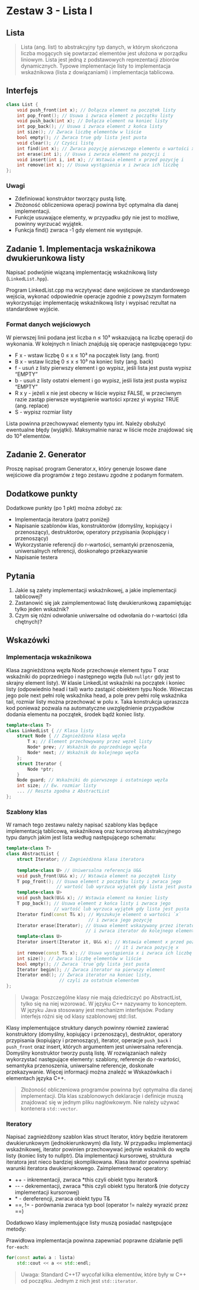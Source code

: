 # Zestaw 3 - Lista I

## Lista

> Lista (ang. list) to abstrakcyjny typ danych, w którym skończona liczba mogących się powtarzać elementów jest ułożona w porządku liniowym. Lista jest jedną z podstawowych  reprezentacji zbiorów dynamicznych. Typowe implementacje listy to implementacja wskaźnikowa (lista z dowiązaniami) i implementacja tablicowa.

## Interfejs

```cpp
class List {
    void push_front(int x); // Dołącza element na początek listy
    int pop_front(); // Usuwa i zwraca element z początku listy
    void push_back(int x); // Dołącza element na koniec listy
    int pop_back(); // Usuwa i zwraca element z końca listy
    int size(); // Zwraca liczbę elementów w liście
    bool empty(); // Zwraca true gdy lista jest pusta
    void clear(); // Czyści listę
    int find(int x); // Zwraca pozycję pierwszego elementu o wartości x
    int erase(int i); // Usuwa i zwraca element na pozycji i
    void insert(int i, int x); // Wstawia element x przed pozycję i
    int remove(int x); // Usuwa wystąpienia x i zwraca ich liczbę
};
```

### Uwagi

- Zdefiniować konstruktor tworzący pustą listę.
- Złożoność obliczeniowa operacji powinna być optymalna dla danej implementacji.
- Funkcje usuwające elementy, w przypadku gdy nie jest to możliwe, powinny wyrzucać wyjątek.
- Funkcja find() zwraca -1 gdy element nie występuje.

## Zadanie 1. Implementacja wskaźnikowa dwukierunkowa listy

Napisać podwójnie wiązaną implementację wskaźnikową listy (`LinkedList.hpp`).

Program LinkedList.cpp ma wczytywać dane wejściowe ze standardowego wejścia, wykonać odpowiednie operacje zgodnie z powyższym formatem wykorzystując implementację wskaźnikową listy i wypisać rezultat na standardowe wyjście.

### Format danych wejściowych

W pierwszej linii podana jest liczba n ≤ 10³ wskazującą na liczbę operacji do wykonania. W kolejnych n liniach znajdują się operacje następującego typu:

- F x - wstaw liczbę 0 ≤ x ≤ 10³ na początek listy (ang. front)
- B x - wstaw liczbę 0 ≤ x ≤ 10³ na koniec listy (ang. back)
- f - usuń z listy pierwszy element i go wypisz, jeśli lista jest pusta wypisz “EMPTY”
- b - usuń z listy ostatni element i go wypisz, jeśli lista jest pusta wypisz “EMPTY”
- R x y - jeżeli x nie jest obecny w liście wypisz FALSE, w przeciwnym razie zastąp pierwsze
wystąpienie wartości xprzez yi wypisz TRUE (ang. replace)
- S - wypisz rozmiar listy

Lista powinna przechowywać elementy typu int. Należy obsłużyć ewentualne błędy (wyjątki). Maksymalnie naraz w liście może znajdować się do 10³ elementów.

## Zadanie 2. Generator

Proszę napisać program Generator.x, który generuje losowe dane wejściowe dla programów z tego zestawu zgodne z podanym formatem.

## Dodatkowe punkty

Dodatkowe punkty (po 1 pkt) można zdobyć za:

- Implementacja iteratora (patrz poniżej)
- Napisanie szablonów klas, konstruktorów (domyślny, kopiujący i przenoszący), destruktorów, operatory przypisania (kopiujący i przenoszący)
- Wykorzystanie referencji do r-wartości, semantyki przenoszenia, uniwersalnych referencji, doskonałego przekazywanie
- Napisanie testera

## Pytania

1. Jakie są zalety implementacji wskaźnikowej, a jakie implementacji tablicowej?
2. Zastanowić się jak zaimplementować listę dwukierunkową zapamiętując tylko jeden wskaźnik?
3. Czym się różni odwołanie uniwersalne od odwołania do r-wartości (dla chętnych)?

## Wskazówki

### Implementacja wskaźnikowa

Klasa zagnieżdżona węzła Node przechowuje element typu T oraz wskaźniki do poprzedniego i następnego węzła (lub `nullptr` gdy jest to skrajny element listy). W klasie LinkedList wskaźniki na początek i koniec listy (odpowiednio head i tail) warto zastąpić obiektem typu Node. Wówczas jego pole next pełni rolę wskaźnika head, a pole prev pełni rolę wskaźnika tail, rozmiar listy można przechować w polu x. Taka konstrukcja upraszcza kod ponieważ pozwala na automatyczne uwzględnienie przypadków dodania elementu na początek, środek bądź koniec listy.

```cpp
template<class T>
class LinkedList { // Klasa listy
    struct Node { // Zagnieżdżona klasa węzła
        T x; // Element przechowywany przez węzeł listy
        Node* prev; // Wskaźnik do poprzedniego węzła
        Node* next; // Wskaźnik do kolejnego węzła
    };
    struct Iterator {
        Node *ptr;
    }
    Node guard; // Wskaźniki do pierwszego i ostatniego węzła
    int size; // Ew. rozmiar listy
    ... // Reszta zgodna z AbstractList
};
```

### Szablony klas

W ramach tego zestawu należy napisać szablony klas będące implementacją tablicową, wskaźnikową oraz kursorową abstrakcyjnego typu danych jakim jest lista według następującego schematu:

```cpp
template<class T>
class AbstractList {
    struct Iterator; // Zagnieżdżona klasa iteratora
    
    template<class U> // Uniwersalna referencja U&&
    void push_front(U&& x); // Wstawia element na początek listy
    T pop_front(); // Usuwa element z początku listy i zwraca jego
                   // wartość lub wyrzuca wyjątek gdy lista jest pusta
    template<class U>
    void push_back(U&& x); // Wstawia element na koniec listy
    T pop_back(); // Usuwa element z końca listy i zwraca jego
                  // wartość lub wyrzuca wyjątek gdy lista jest pusta
    Iterator find(const T& x); // Wyszukuje element o wartości `x`
                               // i zwraca jego pozycję
    Iterator erase(Iterator); // Usuwa element wskazywany przez iterator
                              // i zwraca iterator do kolejnego elementu
    template<class U>
    Iterator insert(Iterator it, U&& x); // Wstawia element x przed pozycję
                                         // it i zwraca pozycję x
    int remove(const T& x); // Usuwa wystąpienia x i zwraca ich liczbę
    int size(); // Zwraca liczbę elementów w liście
    bool empty(); // Zwraca `true`gdy lista jest pusta
    Iterator begin(); // Zwraca iterator na pierwszy element
    Iterator end(); // Zwraca iterator na koniec listy,
                    // czyli za ostatnim elementem
};
```

> Uwaga: Poszczególne klasy nie mają dziedziczyć po AbstractList, tylko się na niej wzorować. W języku C++ nazywamy to konceptem. W języku Java stosowany jest mechanizm interfejsów. Podany interfejs różni się od klasy szablonowej std::list.

Klasy implementujące struktury danych powinny również zawierać konstruktory (domyślny, kopiujący i przenoszący), destruktor, operatory przypisania (kopiujący i przenoszący), iterator, operacje `push_back` i `push_front` oraz insert, których argumentem jest uniwersalna referencja. Domyślny konstruktor tworzy pustą listę. W rozwiązaniach należy wykorzystać następujące elementy: szablony, referencje do r-wartości, semantyka przenoszenia, uniwersalne referencje, doskonałe przekazywanie. Więcej informacji można znaleźć w Wskazówkach i elementach języka C++.

> Złożoność obliczeniowa programów powinna być optymalna dla danej implementacji. Dla klas szablonowych deklaracje i definicje muszą znajdować się w jednym pliku nagłówkowym. Nie należy używać kontenera `std::vector`.

### Iteratory

Napisać zagnieżdżony szablon klas struct Iterator, który będzie iteratorem dwukierunkowym (jednokierunkowym) dla listy. W przypadku implementacji wskaźnikowej, iterator powinien przechowywać jedynie wskaźnik do węzła listy (koniec listy to nullptr). Dla implementacji kursorowej, struktura iteratora jest nieco bardziej skomplikowana. Klasa iterator powinna spełniać warunki iteratora dwukierunkowego. Zaimplementować operatory:

- ++ - inkrementacji, zwraca *this czyli obiekt typu iterator&
- -- - dekrementacji, zwraca *this czyli obiekt typu Iterator& (nie dotyczy implementacji kursorowej)
- \* - dereferencji, zwraca obiekt typu T&
- ==, != - porównania zwraca typ bool (operator != należy wyrazić przez ==)

Dodatkowo klasy implementujące listy muszą posiadać następujące metody:

Prawidłowa implementacja powinna zapewniać poprawne działanie pętli `for-each`:

```cpp
for(const auto& a : lista)
    std::cout << a << std::endl;
```

> Uwaga: Standard C++17 wycofał kilka elementów, które były w C++ od początku. Jednym z nich jest `std::iterator`.
